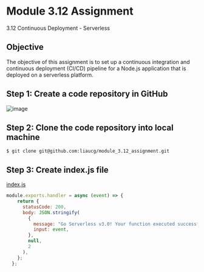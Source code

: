 # Module 3.12 Assignment
3.12 Continuous Deployment - Serverless

## Objective
The objective of this assignment is to set up a continuous integration and continuous deployment (CI/CD) pipeline for a Node.js application that is deployed on a serverless platform.

## Step 1: Create a code repository in GitHub
![image](https://github.com/liaucg/module_3.12_assignment/assets/22501900/df3b539c-e91e-469b-a057-00b7e64028df)

## Step 2: Clone the code repository into local machine
```
$ git clone git@github.com:liaucg/module_3.12_assignment.git
```

## Step 3: Create index.js file
[index.js](index.js)
```js
module.exports.handler = async (event) => {
    return {
      statusCode: 200,
      body: JSON.stringify(
        {
          message: "Go Serverless v3.0! Your function executed successfully!",
          input: event,
        },
        null,
        2
      ),
    };
  };
```
